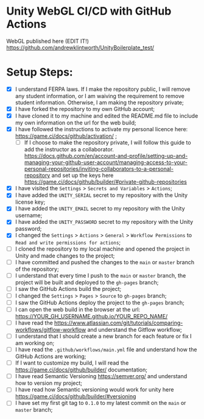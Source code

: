 # Unity WebGL CI/CD with GitHub Actions

WebGL published here (EDIT IT!) https://github.com/andrewklintworth/UnityBoilerplate_test/

# Setup Steps: 

- [X] I understand FERPA laws. If I make the repository public, I will remove any student information, or I am waiving the requirement to remove student information. Otherwise, I am making the repository private;
- [X] I have forked the repository to my own GitHub account;
- [X] I have cloned it to my machine and edited the README.md file to include my own information on the url for the web build;
- [X] I have followed the instructions to activate my personal licence here: https://game.ci/docs/github/activation/ ;
    - [ ] If I choose to make the repository private, I will follow this guide to add the instructor as a collaborator. https://docs.github.com/en/account-and-profile/setting-up-and-managing-your-github-user-account/managing-access-to-your-personal-repositories/inviting-collaborators-to-a-personal-repository and set up the keys here https://game.ci/docs/github/builder/#private-github-repositories
- [X] I have visited the `Settings` > `Secrets and Variables` > `Actions`;
- [X] I have added the `UNITY_SERIAL` secret to my repository with the Unity license key;
- [X] I have added the `UNITY_EMAIL` secret to my repository with the Unity username;
- [X] I have added the `UNITY_PASSWORD` secret to my repository with the Unity password;
- [X] I changed the `Settings` > `Actions` > `General` > `Workflow Permissions` to `Read and write permissions for actions`;
- [ ] I cloned the repository to my local machine and opened the project in Unity and made changes to the project;
- [ ] I have committed and pushed the changes to the `main` or `master` branch of the repository;
- [ ] I understand that every time I push to the `main` or `master` branch, the project will be built and deployed to the `gh-pages` branch;
- [ ] I saw the GitHub Actions build the project;
- [ ] I changed the `Settings` > `Pages` > `Source` to `gh-pages` branch;
- [ ] I saw the GitHub Actions deploy the project to the `gh-pages` branch;
- [ ] I can open the web build in the browser at the url: https://YOUR_GH_USERNAME.github.io/YOUR_REPO_NAME/
- [ ] I have read the https://www.atlassian.com/git/tutorials/comparing-workflows/gitflow-workflow and understand the Gitflow workflow;
- [ ] I understand that I should create a new branch for each feature or fix I am working on;
- [ ] I have read the `.github/workflows/main.yml` file and understand how the GitHub Actions are working;
- [ ] If I want to customize my build, I will read the https://game.ci/docs/github/builder/ documentation; 
- [ ] I have read Semantic Versioning https://semver.org/ and understand how to version my project;
- [ ] I have read how Semantic versioning would work for unity here https://game.ci/docs/github/builder/#versioning 
- [ ] I have set my first git tag to `0.1.0` to my latest commit on the `main` or `master` branch;
